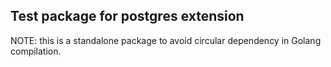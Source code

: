 ## Test package for postgres extension

NOTE: this is a standalone package to avoid circular dependency in Golang compilation. 

